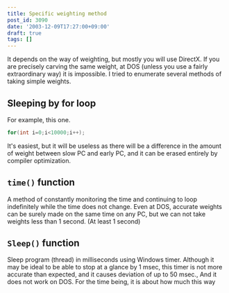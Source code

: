 ```yaml
---
title: Specific weighting method
post_id: 3090
date: '2003-12-09T17:27:00+09:00'
draft: true
tags: []
---
```


It depends on the way of weighting, but mostly you will use DirectX. If you are precisely carving the same weight, at DOS (unless you use a fairly extraordinary way) it is impossible. I tried to enumerate several methods of taking simple weights.

## Sleeping by for loop

For example, this one.

```C
for(int i=0;i<10000;i++); 

```

It's easiest, but it will be useless as there will be a difference in the amount of weight between slow PC and early PC, and it can be erased entirely by compiler optimization.

## `time()` function

A method of constantly monitoring the time and continuing to loop indefinitely while the time does not change. Even at DOS, accurate weights can be surely made on the same time on any PC, but we can not take weights less than 1 second. (At least 1 second)

## `Sleep()` function

Sleep program (thread) in milliseconds using Windows timer. Although it may be ideal to be able to stop at a glance by 1 msec, this timer is not more accurate than expected, and it causes deviation of up to 50 msec., And it does not work on DOS. For the time being, it is about how much this way
